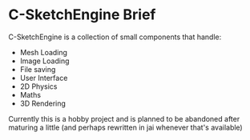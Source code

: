 # C-SketchEngine Brief
C-SketchEngine is a collection of small components that handle:
- Mesh Loading
- Image Loading
- File saving
- User Interface
- 2D Physics
- Maths
- 3D Rendering

Currently this is a hobby project and is planned to be abandoned after maturing a little (and perhaps rewritten in jai whenever that's available)
